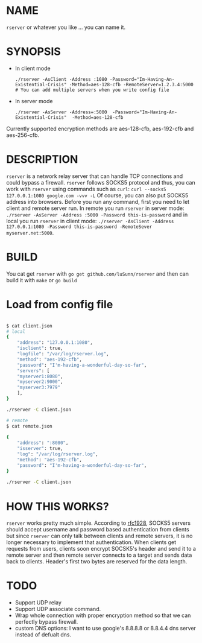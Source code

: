 # NAME
`rserver` or whatever you like ... you can name it.

# SYNOPSIS

 * In client mode
 
	 `./rserver -AsClient -Address :1080 -Password="Im-Having-An-Existential-Crisis" -Method=aes-128-cfb -RemoteServer=1.2.3.4:5000 # You can add multiple servers when you write config file`

	
 * In server mode
 
	 `./rserver -AsServer -Address=:5000  -Password="Im-Having-An-Existential-Crisis"  -Method=aes-128-cfb`
	 
 Currently supported encryption methods are aes-128-cfb, aes-192-cfb and aes-256-cfb.
 
# DESCRIPTION
`rserver` is a network relay server that can handle TCP connections and could bypass a firewall. `rserver` follows SOCKS5 protocol and thus, you can work with `rserver` using commands such as `curl`:
`curl --socks5 127.0.0.1:1080 google.com -vvv -L` Of course, you can also put SOCKS5 address into browsers.
Before you run any command, first you need to let client and remote server run. In remote you run `rserver` in server mode: `./rserver -AsServer -Address :5000 -Password this-is-password` and in local you run `rserver` in client mode: `./rserver -AsClient -Address 127.0.0.1:1080 -Password this-is-password -RemoteSever myserver.net:5000`.

# BUILD
You cat get `rserver` with `go get github.com/luSunn/rserver` and then can build it with `make` or `go build`

# Load from config file


``` bash

$ cat client.json
# local
{
   	"address": "127.0.0.1:1080",
    "isclient": true,
    "logfile": "/var/log/rserver.log",
	"method": "aes-192-cfb",
	"password": "I'm-having-a-wonderful-day-so-far",
	"servers": [
	"myserver1:8080",
	"myserver2:9000",
	"myserver3:7979"	
	],
}

./rserver -C client.json

# remote
$ cat remote.json 
	
{
	"address": ":8080",
	"isserver": true,
	"log": "/var/log/rserver.log",
	"method": "aes-192-cfb",
	"password": "I'm-having-a-wonderful-day-so-far",
}
	
./rserver -C client.json


```

# HOW THIS WORKS?
`rserver` works pretty much simple. According to [rfc1928](https://tools.ietf.org/html/rfc1928), SOCKS5 servers should accept username and password based authentication from clients but since `rserver` can only talk between clients and remote servers, it is no longer necessary to implement that authentication. When clients get requests from users, clients soon encrypt SOCSK5's header and send it to a remote server and then remote server connects to a target and sends data back to clients. Header's first two bytes are reserved for the data length.

# TODO
 * Support UDP relay
 * Support UDP associate command.
 * Wrap whole connection with proper encryption method so that we can perfectly bypass firewall.
 * custom DNS options: I want to use google's 8.8.8.8 or 8.8.4.4 dns server instead of defualt dns.
